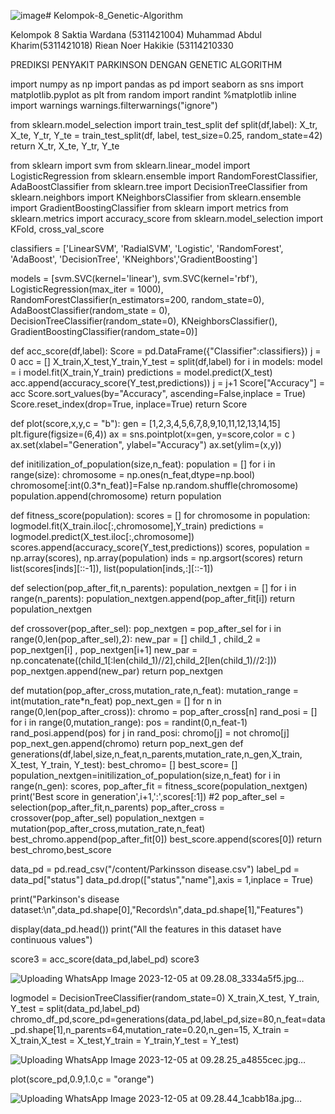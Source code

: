 ![image](https://github.com/SaktiaWardhana/Kelompok-8_Genetic-Algorithm/assets/148610993/d4ec4045-7d12-4966-bcd5-cc9938f2d9e6)# Kelompok-8_Genetic-Algorithm

Kelompok 8 
Saktia Wardana (5311421004)
Muhammad Abdul Kharim(5311421018)
Riean Noer Hakikie (53114210330


 PREDIKSI PENYAKIT PARKINSON DENGAN GENETIC ALGORITHM


import numpy as np
import pandas as pd
import seaborn as sns
import matplotlib.pyplot as plt
from random import randint
%matplotlib inline
import warnings
warnings.filterwarnings("ignore")

from sklearn.model_selection import train_test_split
def split(df,label):
    X_tr, X_te, Y_tr, Y_te = train_test_split(df, label, test_size=0.25, random_state=42)
    return X_tr, X_te, Y_tr, Y_te

from sklearn import svm
from sklearn.linear_model import LogisticRegression
from sklearn.ensemble import RandomForestClassifier, AdaBoostClassifier
from sklearn.tree import DecisionTreeClassifier
from sklearn.neighbors import KNeighborsClassifier
from sklearn.ensemble import GradientBoostingClassifier
from sklearn import metrics
from sklearn.metrics import accuracy_score
from sklearn.model_selection import KFold, cross_val_score

classifiers = ['LinearSVM', 'RadialSVM',
               'Logistic',  'RandomForest',
               'AdaBoost',  'DecisionTree',
               'KNeighbors','GradientBoosting']

models = [svm.SVC(kernel='linear'),
          svm.SVC(kernel='rbf'),
          LogisticRegression(max_iter = 1000),
          RandomForestClassifier(n_estimators=200, random_state=0),
          AdaBoostClassifier(random_state = 0),
          DecisionTreeClassifier(random_state=0),
          KNeighborsClassifier(),
          GradientBoostingClassifier(random_state=0)]


def acc_score(df,label):
    Score = pd.DataFrame({"Classifier":classifiers})
    j = 0
    acc = []
    X_train,X_test,Y_train,Y_test = split(df,label)
    for i in models:
        model = i
        model.fit(X_train,Y_train)
        predictions = model.predict(X_test)
        acc.append(accuracy_score(Y_test,predictions))
        j = j+1
    Score["Accuracy"] = acc
    Score.sort_values(by="Accuracy", ascending=False,inplace = True)
    Score.reset_index(drop=True, inplace=True)
    return Score

def plot(score,x,y,c = "b"):
    gen = [1,2,3,4,5,6,7,8,9,10,11,12,13,14,15]
    plt.figure(figsize=(6,4))
    ax = sns.pointplot(x=gen, y=score,color = c )
    ax.set(xlabel="Generation", ylabel="Accuracy")
    ax.set(ylim=(x,y))





def initilization_of_population(size,n_feat):
    population = []
    for i in range(size):
        chromosome = np.ones(n_feat,dtype=np.bool)
        chromosome[:int(0.3*n_feat)]=False
        np.random.shuffle(chromosome)
        population.append(chromosome)
    return population


def fitness_score(population):
    scores = []
    for chromosome in population:
        logmodel.fit(X_train.iloc[:,chromosome],Y_train)
        predictions = logmodel.predict(X_test.iloc[:,chromosome])
        scores.append(accuracy_score(Y_test,predictions))
    scores, population = np.array(scores), np.array(population)
    inds = np.argsort(scores)
    return list(scores[inds][::-1]), list(population[inds,:][::-1])


def selection(pop_after_fit,n_parents):
    population_nextgen = []
    for i in range(n_parents):
        population_nextgen.append(pop_after_fit[i])
    return population_nextgen


def crossover(pop_after_sel):
    pop_nextgen = pop_after_sel
    for i in range(0,len(pop_after_sel),2):
        new_par = []
        child_1 , child_2 = pop_nextgen[i] , pop_nextgen[i+1]
        new_par = np.concatenate((child_1[:len(child_1)//2],child_2[len(child_1)//2:]))
        pop_nextgen.append(new_par)
    return pop_nextgen

def mutation(pop_after_cross,mutation_rate,n_feat):
    mutation_range = int(mutation_rate*n_feat)
    pop_next_gen = []
    for n in range(0,len(pop_after_cross)):
        chromo = pop_after_cross[n]
        rand_posi = []
        for i in range(0,mutation_range):
            pos = randint(0,n_feat-1)
            rand_posi.append(pos)
        for j in rand_posi:
            chromo[j] = not chromo[j]
        pop_next_gen.append(chromo)
    return pop_next_gen
def generations(df,label,size,n_feat,n_parents,mutation_rate,n_gen,X_train,
                                   X_test, Y_train, Y_test):
    best_chromo= []
    best_score= []
    population_nextgen=initilization_of_population(size,n_feat)
    for i in range(n_gen):
        scores, pop_after_fit = fitness_score(population_nextgen)
        print('Best score in generation',i+1,':',scores[:1])  #2
        pop_after_sel = selection(pop_after_fit,n_parents)
        pop_after_cross = crossover(pop_after_sel)
        population_nextgen = mutation(pop_after_cross,mutation_rate,n_feat)
        best_chromo.append(pop_after_fit[0])
        best_score.append(scores[0])
    return best_chromo,best_score




data_pd = pd.read_csv("/content/Parkinsson disease.csv")
label_pd = data_pd["status"]
data_pd.drop(["status","name"],axis = 1,inplace = True)

print("Parkinson's disease dataset:\n",data_pd.shape[0],"Records\n",data_pd.shape[1],"Features")




display(data_pd.head())
print("All the features in this dataset have continuous values")




score3 = acc_score(data_pd,label_pd)
score3

![Uploading WhatsApp Image 2023-12-05 at 09.28.08_3334a5f5.jpg…]()




logmodel = DecisionTreeClassifier(random_state=0)
X_train,X_test, Y_train, Y_test = split(data_pd,label_pd)
chromo_df_pd,score_pd=generations(data_pd,label_pd,size=80,n_feat=data_pd.shape[1],n_parents=64,mutation_rate=0.20,n_gen=15,
                         X_train = X_train,X_test = X_test,Y_train = Y_train,Y_test = Y_test)

![Uploading WhatsApp Image 2023-12-05 at 09.28.25_a4855cec.jpg…]()




plot(score_pd,0.9,1.0,c = "orange")

![Uploading WhatsApp Image 2023-12-05 at 09.28.44_1cabb18a.jpg…]()






